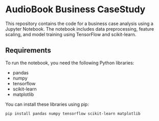 # AudioBook Business CaseStudy

This repository contains the code for a business case analysis using a Jupyter Notebook. 
The notebook includes data preprocessing, feature scaling, and model training using TensorFlow and scikit-learn.

## Requirements

To run the notebook, you need the following Python libraries:

- pandas
- numpy
- tensorflow
- scikit-learn
- matplotlib

You can install these libraries using pip:

```bash
pip install pandas numpy tensorflow scikit-learn matplotlib
